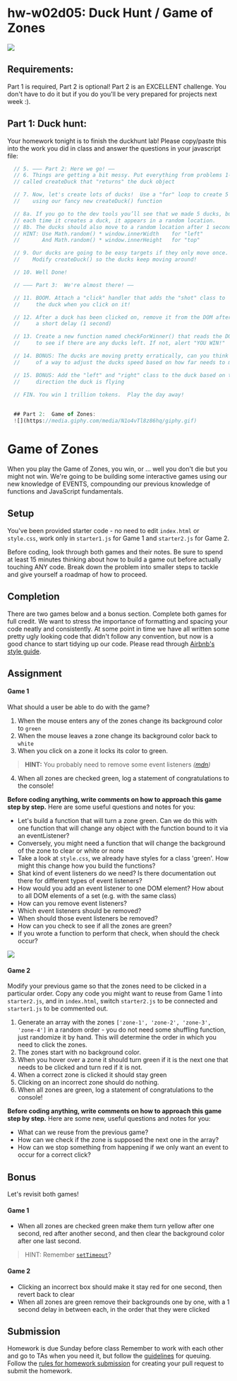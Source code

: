 
# hw-w02d05: Duck Hunt / Game of Zones
![](https://media.giphy.com/media/k7UpjV0TawvlK/giphy.gif)

## Requirements:
Part 1 is required, Part 2 is optional!  Part 2 is an EXCELLENT challenge.  You don't have to do it but if you do you'll be very prepared for projects next week :).

## Part 1:  Duck hunt:

Your homework tonight is to finish the duckhunt lab!  Please copy/paste this into the work you did in class and answer the questions in your javascript file:
```javascript
  // 5. ——— Part 2: Here we go! —— 
  // 6. Things are getting a bit messy. Put everything from problems 1-4 in a new function 
  // called createDuck that "returns" the duck object

  // 7. Now, let's create lots of ducks!  Use a "for" loop to create 5 ducks
  //    using our fancy new createDuck() function

  // 8a. If you go to the dev tools you’ll see that we made 5 ducks, but they are all in the same place! Modify createDuck so 
  // each time it creates a duck, it appears in a random location. 
  // 8b. The ducks should also move to a random location after 1 second
  // HINT: Use Math.random() * window.innerWidth    for "left"
  //       And Math.random() * window.innerHeight   for "top"

  // 9. Our ducks are going to be easy targets if they only move once.
  //    Modify createDuck() so the ducks keep moving around!

  // 10. Well Done!  

  // ——— Part 3:  We're almost there! —— 

  // 11. BOOM. Attach a "click" handler that adds the "shot" class to
  //     the duck when you click on it!

  // 12. After a duck has been clicked on, remove it from the DOM after
  //     a short delay (1 second)

  // 13. Create a new function named checkForWinner() that reads the DOM
  //     to see if there are any ducks left. If not, alert "YOU WIN!"

  // 14. BONUS: The ducks are moving pretty erratically, can you think
  //     of a way to adjust the ducks speed based on how far needs to move?

  // 15. BONUS: Add the "left" and "right" class to the duck based on the
  //     direction the duck is flying

  // FIN. You win 1 trillion tokens.  Play the day away!
  
  
  ## Part 2:  Game of Zones:
  ![](https://media.giphy.com/media/N1o4vTl8z86hq/giphy.gif)
```

# Game of Zones

When you play the Game of Zones, you win, or ... well you don't die but you might not win. We're going to be building some interactive games using our new knowledge of EVENTS, compounding our previous knowledge of functions and JavaScript fundamentals.

## Setup

You've been provided starter code - no need to edit `index.html` or `style.css`, work only in `starter1.js` for Game 1 and `starter2.js` for Game 2.

Before coding, look through both games and their notes. Be sure to spend at least 15 minutes thinking about how to build a game out before actually touching ANY code. Break down the problem into smaller steps to tackle and give yourself a roadmap of how to proceed.

## Completion

There are two games below and a bonus section. Complete both games for full credit. We want to stress the importance of formatting and spacing your code neatly and consistently. At some point in time we have all written some pretty ugly looking code that didn't follow any convention, but now is a good chance to start tidying up our code. Please read through [Airbnb's style guide](https://github.com/airbnb/javascript).

## Assignment

#### Game 1

What should a user be able to do with the game?

1. When the mouse enters any of the zones change its background color to `green`
2. When the mouse leaves a zone change its background color back to `white`
3. When you click on a zone it locks its color to green.
> **HINT:** You probably need to remove some event listeners _([mdn](https://developer.mozilla.org/en-US/docs/Web/API/EventTarget/removeEventListener))_
4. When all zones are checked green, log a statement of congratulations to the console!

**Before coding anything, write comments on how to approach this game step by step.** Here are some useful questions and notes for you:

- Let's build a function that will turn a zone green. Can we do this with one function that will change any object with the function bound to it via an eventListener?
- Conversely, you might need a function that will change the background of the zone to clear or white or none
- Take a look at `style.css`, we already have styles for a class 'green'. How might this change how you build the functions?
- Shat kind of event listeners do we need? Is there documentation out there for different types of event listeners?
- How would you add an event listener to one DOM element? How about to all DOM elements of a set (e.g. with the same class)
- How can you remove event listeners?
- Which event listeners should be removed?
- When should those event listeners be removed?
- How can you check to see if all the zones are green?
- If you wrote a function to perform that check, when should the check occur?

![](https://i.imgur.com/BvvVElS.png)

#### Game 2

Modify your previous game so that the zones need to be clicked in a particular order. Copy any code you might want to reuse from Game 1 into `starter2.js`, and in `index.html`, switch `starter2.js` to be connected and `starter1.js` to be commented out.

1. Generate an array with the zones `['zone-1', 'zone-2', 'zone-3', 'zone-4']` in a random order - you do not need some shuffling function, just randomize it by hand. This will determine the order in which you need to click the zones.
2. The zones start with no background color.
3. When you hover over a zone it should turn green if it is the next one that needs to be clicked and turn red if it is not.
4. When a correct zone is clicked it should stay green
5. Clicking on an incorrect zone should do nothing.
6. When all zones are green, log a statement of congratulations to the console!

**Before coding anything, write comments on how to approach this game step by step.** Here are some new, useful questions and notes for you:

- What can we reuse from the previous game?
- How can we check if the zone is supposed the next one in the array?
- How can we stop something from happening if we only want an event to occur for a correct click?

## Bonus

Let's revisit both games!

#### Game 1

- When all zones are checked green make them turn yellow after one second, red after another second, and then clear the background color after one last second.
> HINT: Remember [`setTimeout`](https://developer.mozilla.org/en-US/docs/Web/API/WindowTimers/setInterval)?

#### Game 2

- Clicking an incorrect box should make it stay red for one second, then revert back to clear
- When all zones are green remove their backgrounds one by one, with a 1 second delay in between each, in the order that they were clicked

## Submission

Homework is due Sunday before class Remember to work with each other and go to TAs when you need it, but follow the [guidelines](https://git.generalassemb.ly/wdi-nyc-8-28/Course-Information/blob/master/how-to-queue-with-TAs.md) for queuing. Follow the [rules for homework submission](https://git.generalassemb.ly/wdi-nyc-8-28/Course-Information/blob/master/homework.md) for creating your pull request to submit the homework.

